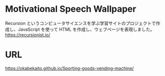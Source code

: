 # Motivational Speech Wallpaper

Recursion というコンピュータサイエンスを学ぶ学習サイトのプロジェクトで作成し、JavaScript を使って HTML を作成し、ウェブページを表現しました。
https://recursionist.io/

# URL

https://okabekaito.github.io/Sporting-goods-vending-machine/
